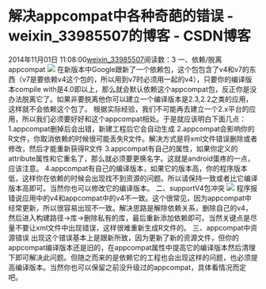 # 解决appcompat中各种奇葩的错误 - weixin_33985507的博客 - CSDN博客
2014年11月01日 11:08:00[weixin_33985507](https://me.csdn.net/weixin_33985507)阅读数：3
一、依赖/脱离appcompat
![](https://images0.cnblogs.com/blog/651487/201411/011103270978760.jpg)
在新版本中Google跟新了一个依赖包，这个包包含了v4和v7的东西（v7是要依赖v4这个包的，所以用到v7时必须用一起的v4），只要你的编译版本compile with是4.0即以上，那么就会默认依赖这个appcompat包，反正你是没办法脱离它了。如果非要脱离他你可以建立一个编译版本是2.3,2.2之类的应用，这样就不会依赖这个包了。
根据实际经验，我们不可能再去建立一个2.x平台的应用，所以我们必须要好好和这个appcompat相处。于是就应该明白下面几点：
1.appcompat删掉后会出错，新建工程后它会自动生成
2.appcompat会影响你的R文件，你取消依赖的时候很可能丢失R文件。解决方式是将xml文件错误删除或者修改，然后才能重新获得R文件
3.appcompat有自己的属性，如果你定义的attribute属性和它重名了，那么就必须要更换名字。这就是android蛋疼的一点，应该注意。
4.appcompat有自己的编译版本，如果它的版本高，你的程序版本低，这样你在依赖的时候会出现找不到资源的问题。所以请保持一致或者比它编译版本高即可。当然你也可以修改它的编译版本。
二、supportV4包冲突
![](https://images0.cnblogs.com/blog/651487/201411/011103068943733.jpg)
程序报错说应用中的v4和appcompat中的v4不一致。这个很常见，因为appcompat中经常更新，所以很容易出现不一致。解决思路是解除依赖关系，删除自己的v4，然后进入构建路径->库->删除私有的库，最后重新添加依赖即可。当然关键点是尽量不要让xml文件中出现错误，这样很难重新生成R文件的。
三、appcompat中资源错误
出现这个错误基本上是跟新所致，因为更新了新的资源文件，但你的appcompat编译版本还是旧的，在appcompat属性中提高它的编译版本然后清理下即可解决此问题。但随之而来的是依赖它的工程也会出现这样的问题，也必须提高编译版本。当然你也可以保留之前没升级过的appcompat，具体看情况而定吧。
